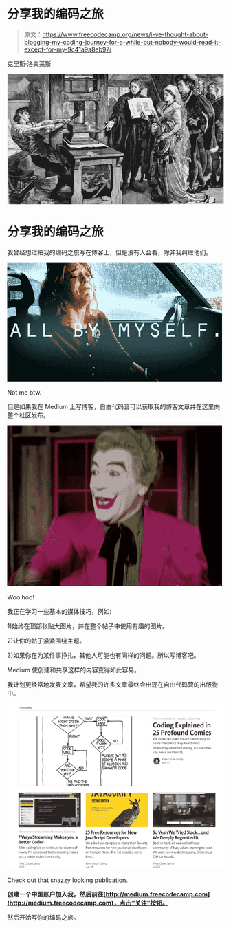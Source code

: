 # 分享我的编码之旅

> 原文：<https://www.freecodecamp.org/news/i-ve-thought-about-blogging-my-coding-journey-for-a-while-but-nobody-would-read-it-except-for-my-9c41a9a8eb97/>

克里斯·洛夫莱斯

![1*ZpA1WOb-mV5HDi5T38QJWg](img/eabc45991679f665d2bd0b0016213fae.png)

# 分享我的编码之旅

我曾经想过把我的编码之旅写在博客上，但是没有人会看，除非我纠缠他们。

![1*_1KXC6kAdaXo4hjDigQ5Dg](img/380bb7bcaca41fdb31a0edbb16d016db.png)

Not me btw.

但是如果我在 Medium 上写博客，自由代码营可以获取我的博客文章并在这里向整个社区发布。

![1*Vcj6l6bAo3iJAZvNEFfNHg](img/5b146e1ff4308ae1006d1747f0a2d6f8.png)

Woo hoo!

我正在学习一些基本的媒体技巧，例如:

1)始终在顶部张贴大图片，并在整个帖子中使用有趣的图片。

2)让你的帖子紧紧围绕主题。

3)如果你在为某件事挣扎，其他人可能也有同样的问题。所以写博客吧。

Medium 使创建和共享这样的内容变得如此容易。

我计划更经常地发表文章，希望我的许多文章最终会出现在自由代码营的出版物中。

![1*T7Re1DVWwvJhscP0ZFyckg](img/8215792a212bea02b4f4d1804d4cf125.png)

Check out that snazzy looking publication.

**创建一个中型账户加入我，然后前往[http://medium.freecodecamp.com](http://medium.freecodecamp.com)，点击“关注”按钮。**

然后开始写你的编码之旅。